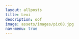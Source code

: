 ```yaml
---
layout: allposts
title: Lexi
description: oof
image: assets/images/pic08.jpg
nav-menu: true
---
```

